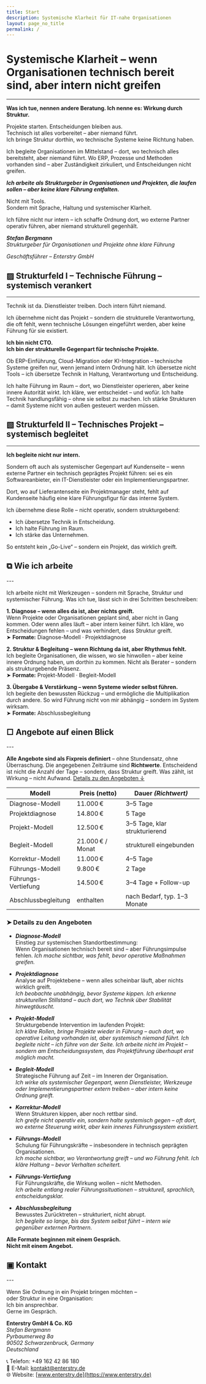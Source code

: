 ```yaml
---
title: Start
description: Systemische Klarheit für IT-nahe Organisationen
layout: page_no_title
permalink: /
---
```


# Systemische Klarheit – wenn Organisationen technisch bereit sind, aber intern nicht greifen
---

**Was ich tue, nennen andere Beratung. Ich nenne es: Wirkung durch Struktur.**

Projekte starten. Entscheidungen bleiben aus.
<br>Technisch ist alles vorbereitet – aber niemand führt.
<br>
Ich bringe Struktur dorthin, wo technische Systeme keine Richtung haben.

Ich begleite Organisationen im Mittelstand –
dort, wo technisch alles bereitsteht, aber niemand führt.
Wo ERP, Prozesse und Methoden vorhanden sind –
aber Zuständigkeit zirkuliert, und Entscheidungen nicht greifen.

***Ich arbeite als Strukturgeber in Organisationen und Projekten,
die laufen sollen – aber keine klare Führung entfalten.***

Nicht mit Tools. 
<br>
Sondern mit Sprache, Haltung und systemischer Klarheit.

Ich führe nicht nur intern – ich schaffe Ordnung dort, wo externe Partner operativ führen,
aber niemand strukturell gegenhält.

***Stefan Bergmann*** <br>
_Strukturgeber für Organisationen und Projekte ohne klare Führung_

_Geschäftsführer – Enterstry GmbH_


## ▨ Strukturfeld I – Technische Führung – systemisch verankert
---

Technik ist da. Dienstleister treiben. Doch intern führt niemand.

Ich übernehme nicht das Projekt – sondern die strukturelle Verantwortung, die oft fehlt, wenn technische Lösungen eingeführt werden, aber keine Führung für sie existiert.

**Ich bin nicht CTO.** <br> 
**Ich bin der strukturelle Gegenpart für technische Projekte.**

Ob ERP-Einführung, Cloud-Migration oder KI-Integration – technische Systeme greifen nur, wenn jemand intern Ordnung hält. Ich übersetze nicht Tools – ich übersetze Technik in Haltung, Verantwortung und Entscheidung.

Ich halte Führung im Raum – dort, wo Dienstleister operieren, aber keine innere Autorität wirkt. Ich kläre, wer entscheidet – und wofür. Ich halte Technik handlungsfähig – ohne sie selbst zu machen. Ich stärke Strukturen – damit Systeme nicht von außen gesteuert werden müssen.

## ▧ Strukturfeld II – Technisches Projekt – systemisch begleitet
---

**Ich begleite nicht nur intern.**

Sondern oft auch als systemischer Gegenpart auf Kundenseite – wenn externe Partner ein technisch geprägtes Projekt führen: sei es ein Softwareanbieter, ein IT-Dienstleister oder ein Implementierungspartner.

Dort, wo auf Lieferantenseite ein Projektmanager steht, fehlt auf Kundenseite häufig eine klare Führungsfigur für das interne System.

Ich übernehme diese Rolle – nicht operativ, sondern strukturgebend:

- Ich übersetze Technik in Entscheidung.
- Ich halte Führung im Raum.
- Ich stärke das Unternehmen.

So entsteht kein „Go-Live“ – sondern ein Projekt, das wirklich greift.

<h2 id="wie-ich-arbeite">⧉ Wie ich arbeite</h2>
---

Ich arbeite nicht mit Werkzeugen – sondern mit Sprache, Struktur und systemischer Führung. Was ich tue, lässt sich in drei Schritten beschreiben:

**1. Diagnose – wenn alles da ist, aber nichts greift.**<br>
Wenn Projekte oder Organisationen geplant sind, aber nicht in Gang kommen. Oder wenn alles läuft – aber intern keiner führt. Ich kläre, wo Entscheidungen fehlen – und was verhindert, dass Struktur greift. 
<br>➤ **Formate:** Diagnose-Modell · Projektdiagnose
<br>

**2. Struktur & Begleitung – wenn Richtung da ist, aber Rhythmus fehlt.** <br>
Ich begleite Organisationen, die wissen, wo sie hinwollen – aber keine innere Ordnung haben, um dorthin zu kommen. Nicht als Berater – sondern als strukturgebende Präsenz.  
<br>➤ **Formate:** Projekt-Modell · Begleit-Modell
<br>

**3. Übergabe & Verstärkung – wenn Systeme wieder selbst führen.** <br>
Ich begleite den bewussten Rückzug – und ermögliche die Multiplikation durch andere. 
So wird Führung nicht von mir abhängig – sondern im System wirksam.  
<br>➤ **Formate:** Abschlussbegleitung
<br>


<h2 id="angebote-auf-einen-blick"> □ Angebote auf einen Blick</h2>
---

**Alle Angebote sind als Fixpreis definiert** – ohne Stundensatz, ohne Überraschung. Die angegebenen Zeiträume sind **Richtwerte**. Entscheidend ist nicht die Anzahl der Tage – sondern, dass Struktur greift. Was zählt, ist Wirkung – nicht Aufwand. [Details zu den Angeboten ↓](#-details-zu-den-angeboten)

| Modell              | Preis (netto)       | Dauer _(Richtwert)_                        |
|---------------------|---------------------|-------------------------------|
| Diagnose-Modell     | 11.000 €            | 3–5 Tage                      |
| Projektdiagnose     | 14.800 €            | 5 Tage                        |
| Projekt-Modell      | 12.500 €            | 3–5 Tage, klar strukturierend |
| Begleit-Modell      | 21.000 € / Monat    | strukturell eingebunden       |
| Korrektur-Modell    | 11.000 €            | 4–5 Tage                      |
| Führungs-Modell	  | 9.800 €	            | 2 Tage                        | 
| Führungs-Vertiefung | 14.500 €	        | 3–4 Tage + Follow-up          |
| Abschlussbegleitung | enthalten           | nach Bedarf, typ. 1–3 Monate  |

### ➤ Details zu den Angeboten

- ***Diagnose-Modell***  
Einstieg zur systemischen Standortbestimmung:<br>
Wenn Organisationen technisch bereit sind – aber Führungsimpulse fehlen.
*Ich mache sichtbar, was fehlt, bevor operative Maßnahmen greifen.*

- ***Projektdiagnose***<br>
Analyse auf Projektebene – wenn alles scheinbar läuft, aber nichts wirklich greift.<br>
*Ich beobachte unabhängig, bevor Systeme kippen. Ich erkenne strukturellen Stillstand – auch dort, wo Technik über Stabilität hinwegtäuscht.*

- ***Projekt-Modell***<br>
Strukturgebende Intervention im laufenden Projekt:<br>
*Ich kläre Rollen, bringe Projekte wieder in Führung – auch dort, wo operative Leitung vorhanden ist, aber systemisch niemand führt.* 
*Ich begleite nicht – ich führe von der Seite. Ich arbeite nicht im Projekt – sondern am Entscheidungssystem, das Projektführung überhaupt erst möglich macht.*

- ***Begleit-Modell***<br>
Strategische Führung auf Zeit – im Inneren der Organisation.<br>
*Ich wirke als systemischer Gegenpart, wenn Dienstleister, Werkzeuge oder Implementierungspartner extern treiben – aber intern keine Ordnung greift.*

- ***Korrektur-Modell***<br>
Wenn Strukturen kippen, aber noch rettbar sind. <br>
*Ich greife nicht operativ ein, sondern halte systemisch gegen – oft dort, wo externe Steuerung wirkt, aber kein inneres Führungssystem existiert.*

- ***Führungs-Modell***<br>
Schulung für Führungskräfte – insbesondere in technisch geprägten Organisationen. <br>
*Ich mache sichtbar, wo Verantwortung greift – und wo Führung fehlt. Ich kläre Haltung – bevor Verhalten scheitert.*

- ***Führungs-Vertiefung***<br>
Für Führungskräfte, die Wirkung wollen – nicht Methoden. <br>
*Ich arbeite entlang realer Führungssituationen – strukturell, sprachlich, entscheidungsklar.*

- ***Abschlussbegleitung***<br>
Bewusstes Zurücktreten – strukturiert, nicht abrupt.<br>
*Ich begleite so lange, bis das System selbst führt – intern wie gegenüber externen Partnern.*

**Alle Formate beginnen mit einem Gespräch. <br> Nicht mit einem Angebot.**

<h2 id="kontakt">▣ Kontakt</h2>
---

Wenn Sie Ordnung in ein Projekt bringen möchten – <br>
oder Struktur in eine Organisation: <br>
Ich bin ansprechbar. <br>
Gerne im Gespräch. <br>

**Enterstry GmbH & Co. KG** <br>
*Stefan Bergmann* <br>
*Pyrbaumerweg 8a* <br>
*90502 Schwarzenbruck, Germany* <br>
*Deutschland* <br>

📞 Telefon: +49 162 42 86 180 <br> 
📧 E-Mail: [kontakt@enterstry.de](mailto:kontakt@enterstry.de) <br>
🌐 Website: [www.enterstry.de](https://www.enterstry.de) <br>

